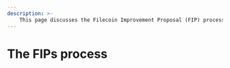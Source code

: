 ```yaml
---
description: >-
    This page discusses the Filecoin Improvement Proposal (FIP) process, and how the Filecoin community can get involved.
---
```


# The FIPs process

